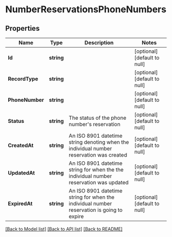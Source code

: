 # NumberReservationsPhoneNumbers

## Properties
Name | Type | Description | Notes
------------ | ------------- | ------------- | -------------
**Id** | **string** |  | [optional] [default to null]
**RecordType** | **string** |  | [optional] [default to null]
**PhoneNumber** | **string** |  | [optional] [default to null]
**Status** | **string** | The status of the phone number&#x27;s reservation | [optional] [default to null]
**CreatedAt** | **string** | An ISO 8901 datetime string denoting when the individual number reservation was created | [optional] [default to null]
**UpdatedAt** | **string** | An ISO 8901 datetime string for when the the individual number reservation was updated | [optional] [default to null]
**ExpiredAt** | **string** | An ISO 8901 datetime string for when the individual number reservation is going to expire | [optional] [default to null]

[[Back to Model list]](../README.md#documentation-for-models) [[Back to API list]](../README.md#documentation-for-api-endpoints) [[Back to README]](../README.md)

